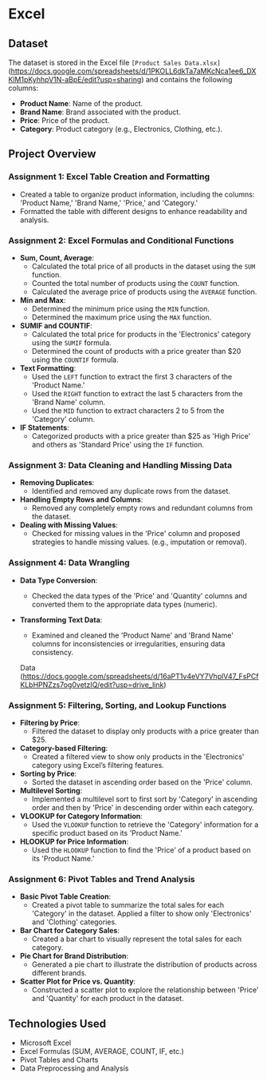 # Excel

## Dataset

The dataset is stored in the Excel file `[Product Sales Data.xlsx]` (https://docs.google.com/spreadsheets/d/1PKOLL6dkTa7aMKcNca1ee6_DXKlM1pKyhhpV1N-aBpE/edit?usp=sharing) and contains the following columns:

- **Product Name**: Name of the product.
- **Brand Name**: Brand associated with the product.
- **Price**: Price of the product.
- **Category**: Product category (e.g., Electronics, Clothing, etc.).

## Project Overview

### Assignment 1: Excel Table Creation and Formatting
- Created a table to organize product information, including the columns: 'Product Name,' 'Brand Name,' 'Price,' and 'Category.'
- Formatted the table with different designs to enhance readability and analysis.

### Assignment 2: Excel Formulas and Conditional Functions
- **Sum, Count, Average**:
  - Calculated the total price of all products in the dataset using the `SUM` function.
  - Counted the total number of products using the `COUNT` function.
  - Calculated the average price of products using the `AVERAGE` function.
- **Min and Max**:
  - Determined the minimum price using the `MIN` function.
  - Determined the maximum price using the `MAX` function.
- **SUMIF and COUNTIF**:
  - Calculated the total price for products in the 'Electronics' category using the `SUMIF` formula.
  - Determined the count of products with a price greater than $20 using the `COUNTIF` formula.
- **Text Formatting**:
  - Used the `LEFT` function to extract the first 3 characters of the 'Product Name.'
  - Used the `RIGHT` function to extract the last 5 characters from the 'Brand Name' column.
  - Used the `MID` function to extract characters 2 to 5 from the 'Category' column.
- **IF Statements**:
  - Categorized products with a price greater than $25 as 'High Price' and others as 'Standard Price' using the `IF` function.

### Assignment 3: Data Cleaning and Handling Missing Data
- **Removing Duplicates**:
  - Identified and removed any duplicate rows from the dataset.
- **Handling Empty Rows and Columns**:
  - Removed any completely empty rows and redundant columns from the dataset.
- **Dealing with Missing Values**:
  - Checked for missing values in the 'Price' column and proposed strategies to handle missing values. (e.g., imputation or removal).

### Assignment 4: Data Wrangling
- **Data Type Conversion**:
  - Checked the data types of the 'Price' and 'Quantity' columns and converted them to the appropriate data types (numeric).
- **Transforming Text Data**:
  - Examined and cleaned the 'Product Name' and 'Brand Name' columns for inconsistencies or irregularities, ensuring data consistency.

  Data (https://docs.google.com/spreadsheets/d/16aPT1v4eVY7VhplV47_FsPCfKLbHPNZzs7og0vetzIQ/edit?usp=drive_link)
### Assignment 5: Filtering, Sorting, and Lookup Functions
- **Filtering by Price**:
  - Filtered the dataset to display only products with a price greater than $25.
- **Category-based Filtering**:
  - Created a filtered view to show only products in the 'Electronics' category using Excel’s filtering features.
- **Sorting by Price**:
  - Sorted the dataset in ascending order based on the 'Price' column.
- **Multilevel Sorting**:
  - Implemented a multilevel sort to first sort by 'Category' in ascending order and then by 'Price' in descending order within each category.
- **VLOOKUP for Category Information**:
  - Used the `VLOOKUP` function to retrieve the 'Category' information for a specific product based on its 'Product Name.'
- **HLOOKUP for Price Information**:
  - Used the `HLOOKUP` function to find the 'Price' of a product based on its 'Product Name.'

### Assignment 6: Pivot Tables and Trend Analysis
- **Basic Pivot Table Creation**:
  - Created a pivot table to summarize the total sales for each 'Category' in the dataset. Applied a filter to show only 'Electronics' and 'Clothing' categories.
- **Bar Chart for Category Sales**:
  - Created a bar chart to visually represent the total sales for each category.
- **Pie Chart for Brand Distribution**:
  - Generated a pie chart to illustrate the distribution of products across different brands.
- **Scatter Plot for Price vs. Quantity**:
  - Constructed a scatter plot to explore the relationship between 'Price' and 'Quantity' for each product in the dataset.

## Technologies Used

- Microsoft Excel
- Excel Formulas (SUM, AVERAGE, COUNT, IF, etc.)
- Pivot Tables and Charts
- Data Preprocessing and Analysis

